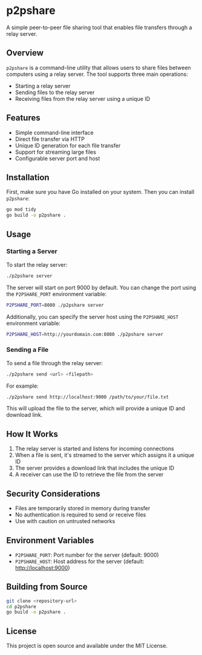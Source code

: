 # p2pshare

A simple peer-to-peer file sharing tool that enables file transfers through a relay server.

## Overview

`p2pshare` is a command-line utility that allows users to share files between computers using a relay server. The tool supports three main operations:

- Starting a relay server
- Sending files to the relay server
- Receiving files from the relay server using a unique ID

## Features

- Simple command-line interface
- Direct file transfer via HTTP
- Unique ID generation for each file transfer
- Support for streaming large files
- Configurable server port and host

## Installation

First, make sure you have Go installed on your system. Then you can install `p2pshare`:

```bash
go mod tidy
go build -o p2pshare .
```

## Usage

### Starting a Server

To start the relay server:

```bash
./p2pshare server
```

The server will start on port 9000 by default. You can change the port using the `P2PSHARE_PORT` environment variable:

```bash
P2PSHARE_PORT=8080 ./p2pshare server
```

Additionally, you can specify the server host using the `P2PSHARE_HOST` environment variable:

```bash
P2PSHARE_HOST=http://yourdomain.com:8080 ./p2pshare server
```

### Sending a File

To send a file through the relay server:

```bash
./p2pshare send <url> <filepath>
```

For example:

```bash
./p2pshare send http://localhost:9000 /path/to/your/file.txt
```

This will upload the file to the server, which will provide a unique ID and download link.

## How It Works

1. The relay server is started and listens for incoming connections
2. When a file is sent, it's streamed to the server which assigns it a unique ID
3. The server provides a download link that includes the unique ID
4. A receiver can use the ID to retrieve the file from the server

## Security Considerations

- Files are temporarily stored in memory during transfer
- No authentication is required to send or receive files
- Use with caution on untrusted networks

## Environment Variables

- `P2PSHARE_PORT`: Port number for the server (default: 9000)
- `P2PSHARE_HOST`: Host address for the server (default: <http://localhost:9000>)

## Building from Source

```bash
git clone <repository-url>
cd p2pshare
go build -o p2pshare .
```

## License

This project is open source and available under the MIT License.

